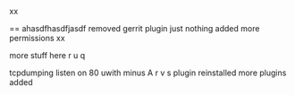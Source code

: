 xx

==
ahasdfhasdfjasdf
removed gerrit plugin
just nothing
added more  permissions
xx

more stuff here
r
u
q

tcpdumping
listen on 80
uwith minus A
r
v
s
plugin reinstalled
more plugins added
